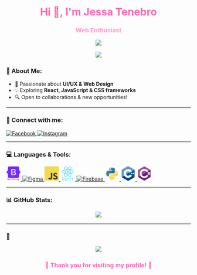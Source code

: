 <h1 align="center" style="color:#ff66b2;">Hi 👋, I'm Jessa Tenebro</h1>
<h3 align="center" style="color:#ff99cc;">Web Enthusiast</h3>

<p align="center">
  <img src="https://readme-typing-svg.herokuapp.com?font=Pacifico&size=25&color=ff66b2&center=true&vCenter=true&width=500&lines=Frontend+Developer+💖;Web+Designer+🎨;React+Learner+⚛️;Open+to+Collaborations+🚀" />
</p>

<p align="center">
  <img src="https://user-images.githubusercontent.com/74038190/241764994-372bb5a2-87f2-49ff-8d4a-3f3c1015b0b8.gif" width="60%" />
</p>

### 🌱 About Me:
- 🎨 Passionate about **UI/UX & Web Design**
- 💡 Exploring **React, JavaScript & CSS frameworks**
- 🔍 Open to collaborations & new opportunities!

---

### 🌸 Connect with me:
<p align="left">
  <a href="https://fb.com/smilesabi" target="_blank">
    <img align="center" src="https://raw.githubusercontent.com/rahuldkjain/github-profile-readme-generator/master/src/images/icons/Social/facebook.svg" alt="Facebook" height="30" width="40" />
  </a>
  <a href="https://instagram.com/jessatenebro" target="_blank">
    <img align="center" src="https://raw.githubusercontent.com/rahuldkjain/github-profile-readme-generator/master/src/images/icons/Social/instagram.svg" alt="Instagram" height="30" width="40" />
  </a>
</p>

---

### 💻 Languages & Tools:
<p align="left">
  <a href="https://getbootstrap.com" target="_blank"> 
    <img src="https://raw.githubusercontent.com/devicons/devicon/master/icons/bootstrap/bootstrap-plain-wordmark.svg" alt="Bootstrap" width="40" height="40"/>
  </a> 
  <a href="https://www.figma.com/" target="_blank"> 
    <img src="https://www.vectorlogo.zone/logos/figma/figma-icon.svg" alt="Figma" width="40" height="40"/> 
  </a> 
  <a href="https://developer.mozilla.org/en-US/docs/Web/JavaScript" target="_blank">
    <img src="https://raw.githubusercontent.com/devicons/devicon/master/icons/javascript/javascript-original.svg" alt="JavaScript" width="40" height="40"/>
  </a>
  <a href="https://reactjs.org/" target="_blank">
    <img src="https://raw.githubusercontent.com/devicons/devicon/master/icons/react/react-original-wordmark.svg" alt="React" width="40" height="40"/>
  </a>
  <a href="https://firebase.google.com/" target="_blank">
    <img src="https://www.vectorlogo.zone/logos/firebase/firebase-icon.svg" alt="Firebase" width="40" height="40"/>
  </a>
  <a href="https://www.python.org" target="_blank">
    <img src="https://raw.githubusercontent.com/devicons/devicon/master/icons/python/python-original.svg" alt="Python" width="40" height="40"/>
  </a>
  <a href="https://www.w3schools.com/cpp/" target="_blank">
    <img src="https://raw.githubusercontent.com/devicons/devicon/master/icons/cplusplus/cplusplus-original.svg" alt="C++" width="40" height="40"/>
  </a>
  <a href="https://www.w3schools.com/cs/" target="_blank">
    <img src="https://raw.githubusercontent.com/devicons/devicon/master/icons/csharp/csharp-original.svg" alt="C#" width="40" height="40"/>
  </a>
</p>

---

### 📊 GitHub Stats:
<p align="center">
  <img src="https://github-readme-stats.vercel.app/api?username=celestial203&show_icons=true&theme=tokyonight&hide_border=true" width="48%"/>
</p>



---

### 🎀 
<p align="center">
  <img src="https://media0.giphy.com/media/v1.Y2lkPTc5MGI3NjExMzZldW11cGJpeGxrMTdwbWswNHVpOTBobHFodWJrZjN6YjkycGVqZSZlcD12MV9pbnRlcm5hbF9naWZfYnlfaWQmY3Q9Zw/3ohhwkEVdxSqMwT7l6/giphy.gif" width="80%" />
</p>

<h3 align="center" style="color:#ff66b2;">🌸 Thank you for visiting my profile! 🌸</h3>
